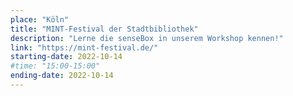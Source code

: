 ```yaml
---
place: "Köln"
title: "MINT-Festival der Stadtbibliothek"
description: "Lerne die senseBox in unserem Workshop kennen!"
link: "https://mint-festival.de/"
starting-date: 2022-10-14
#time: "15:00-15:00"
ending-date: 2022-10-14
---
```

